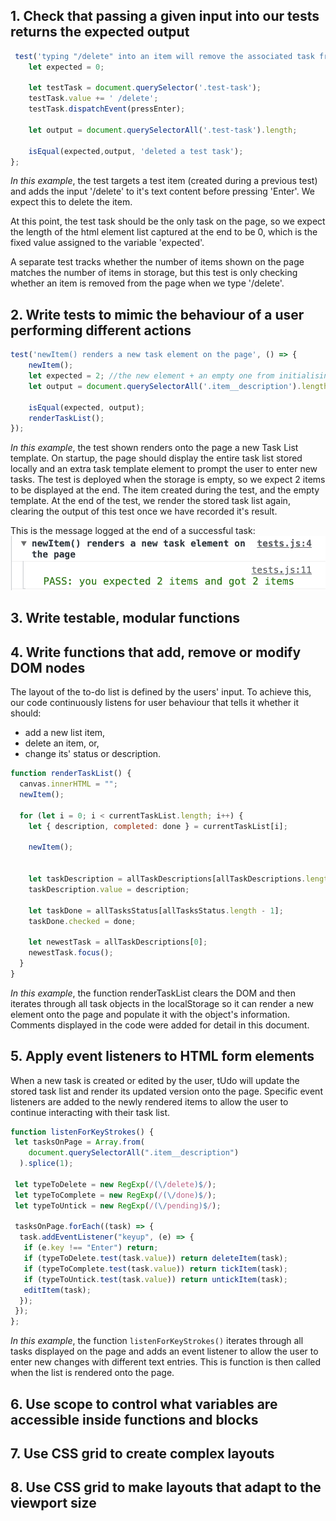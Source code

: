 ## 1. Check that passing a given input into our tests returns the expected output
```javascript
 test('typing "/delete" into an item will remove the associated task from storage', () => {
    let expected = 0;

    let testTask = document.querySelector('.test-task');
    testTask.value += ' /delete';
    testTask.dispatchEvent(pressEnter);

    let output = document.querySelectorAll('.test-task').length;

    isEqual(expected,output, 'deleted a test task');
};
```
*In this example*, the test targets a test item (created during a previous test) and adds the input '/delete' to it's text content before pressing 'Enter'.
We expect this to delete the item.

At this point, the test task should be the only task on the page, so we expect the length of the html element list captured at the end to be 0, which is the fixed value assigned to the variable 'expected'.

A separate test tracks whether the number of items shown on the page matches the number of items in storage, but this test is only checking whether an item is removed from the page when we type '/delete'.

## 2. Write tests to mimic the behaviour of a user performing different actions
```javascript
test('newItem() renders a new task element on the page', () => {
    newItem();
    let expected = 2; //the new element + an empty one from initialising the page
    let output = document.querySelectorAll('.item__description').length;

    isEqual(expected, output);
    renderTaskList();
});
```
*In this example*, the test shown renders onto the page a new Task List template.
On startup, the page should display the entire task list stored locally and an extra task template element to prompt the user to enter new tasks.
The test is deployed when the storage is empty, so we expect 2 items to be displayed at the end. The item created during the test, and the empty template.
At the end of the test, we render the stored task list again, clearing the output of this test once we have recorded it's result.

This is the message logged at the end of a successful task:
![screenshot of a successful test of the function newItem()](/img/screenshot__pass-test--tUdo.png)
## 3. Write testable, modular functions

## 4. Write functions that add, remove or modify DOM nodes
The layout of the to-do list is defined by the users' input.
To achieve this, our code continuously listens for user behaviour that tells it whether it should:
 - add a new list item, 
 - delete an item, or,
 - change its' status or description.

```javascript
function renderTaskList() {
  canvas.innerHTML = "";
  newItem();
  
  for (let i = 0; i < currentTaskList.length; i++) {
    let { description, completed: done } = currentTaskList[i];

    newItem();                                                                  // this function returns a template element to show the task

    
    let taskDescription = allTaskDescriptions[allTaskDescriptions.length - 1]; //the latest template displayed on the page is populated with
    taskDescription.value = description;                                       //information from the current task object   

    let taskDone = allTasksStatus[allTasksStatus.length - 1];
    taskDone.checked = done;

    let newestTask = allTaskDescriptions[0];                                    //the first template on the page, which was left empty,
    newestTask.focus();                                                         //is focused to prompt new user input
  }                                                                             
}
```
*In this example*, the function renderTaskList clears the DOM and then iterates through all task objects in the localStorage so it can render a new element onto the page and populate it with the object's information.
Comments displayed in the code were added for detail in this document.

## 5. Apply event listeners to HTML form elements
When a new task is created or edited by the user, tUdo will update the stored task list and render its updated version onto the page.
Specific event listeners are added to the newly rendered items to allow the user to continue interacting with their task list.

```javascript
function listenForKeyStrokes() {
 let tasksOnPage = Array.from(
    document.querySelectorAll(".item__description")
  ).splice(1);
        
 let typeToDelete = new RegExp(/(\/delete)$/);
 let typeToComplete = new RegExp(/(\/done)$/);
 let typeToUntick = new RegExp(/(\/pending)$/);
        
 tasksOnPage.forEach((task) => {
  task.addEventListener("keyup", (e) => {
   if (e.key !== "Enter") return;
   if (typeToDelete.test(task.value)) return deleteItem(task);
   if (typeToComplete.test(task.value)) return tickItem(task);
   if (typeToUntick.test(task.value)) return untickItem(task);
   editItem(task);
  });
 });
};
```
*In this example*, the function ```listenForKeyStrokes()``` iterates through all tasks displayed on the page and adds an event listener to allow the user to enter new changes with different text entries.
This is function is then called when the list is rendered onto the page.

## 6. Use scope to control what variables are accessible inside functions and blocks

## 7. Use CSS grid to create complex layouts

## 8. Use CSS grid to make layouts that adapt to the viewport size
